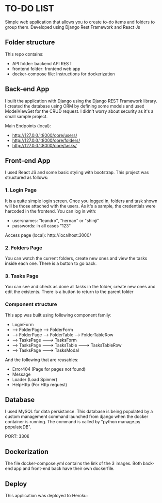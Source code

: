 # TO-DO LIST

Simple web application that allows you to create to-do items and folders to group them. Developed using Django Rest Framework and React Js

## Folder structure

This repo contains:
* API folder: backend API REST
* frontend folder: frontend web app
* docker-compose file: Instructions for dockerization

## Back-end App

I built the application with Django using the Django REST Framework library. I created the database using ORM by defining some models and used ModelViewSet for the CRUD request.
I didn't worry about security as it's a small sample project.

Main Endpoints (local):
* http://127.0.0.1:8000/core/users/
* http://127.0.0.1:8000/core/folders/
* http://127.0.0.1:8000/core/tasks/


## Front-end App

I used React JS and some basic styling with bootstrap. This project was structured as follows:

### 1. Login Page

It is a quite simple login screen. Once you logged in, folders and task shown will be those attached with the users. As it's a sample, the credentials were harcoded in the frontend. You can log in with:

- usersnames: "leandro", "hernan" or "shinji" 
- passwords: in all cases "123"

Access page (local):
http://localhost:3000/


### 2. Folders Page

You can watch the current folders, create new ones and view the tasks inside each one. There is a button to go back.


### 3. Tasks Page

You can see and check as done all tasks in the folder, create new ones and edit the existents. There is a button to return to the parent folder

### Component structure

This app was built using following component family:

* LoginForm
* --> FolderPage --> FolderForm
* --> FolderPage --> FolderTable --> FolderTableRow
* --> TasksPage ---> TasksForm
* --> TasksPage ---> TasksTable ---> TasksTableRow
* --> TasksPage ---> TasksModal

And the following that are reusables:

* Error404 (Page for pages not found)
* Message
* Loader   (Load Spinner)
* HelpHttp (For Http request)


## Database

I used MySQL for data persistance. This database is being populated by a custom management command launched from django when the docker container is running. The command is called by "python manage.py populateDB".

PORT: 3306

## Dockerization

The file docker-compose.yml contains the link of the 3 images. Both back-end app and front-end back have their own dockerfile.

## Deploy

This application was deployed to Heroku:
